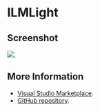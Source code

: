 # ILMLight





## Screenshot
![](https://raw.githubusercontent.com/gerane/VSCodeThemes/master/gerane.Theme-ILMLight/screenshot.png).


## More Information
* [Visual Studio Marketplace](https://marketplace.visualstudio.com/items/gerane.Theme-ILMLight).
* [GitHub repository](https://github.com/gerane/VSCodeThemes).
